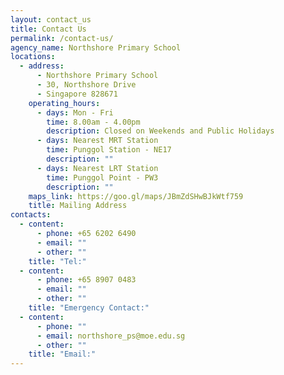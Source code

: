 ```yaml
---
layout: contact_us
title: Contact Us
permalink: /contact-us/
agency_name: Northshore Primary School
locations:
  - address:
      - Northshore Primary School
      - 30, Northshore Drive
      - Singapore 828671
    operating_hours:
      - days: Mon - Fri
        time: 8.00am - 4.00pm
        description: Closed on Weekends and Public Holidays
      - days: Nearest MRT Station
        time: Punggol Station - NE17
        description: ""
      - days: Nearest LRT Station
        time: Punggol Point - PW3
        description: ""
    maps_link: https://goo.gl/maps/JBmZdSHwBJkWtf759
    title: Mailing Address
contacts:
  - content:
      - phone: +65 6202 6490
      - email: ""
      - other: ""
    title: "Tel:"
  - content:
      - phone: +65 8907 0483
      - email: ""
      - other: ""
    title: "Emergency Contact:"
  - content:
      - phone: ""
      - email: northshore_ps@moe.edu.sg
      - other: ""
    title: "Email:"
---
```

